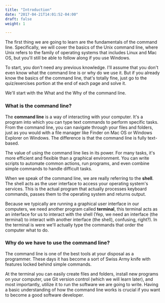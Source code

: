 ```yaml
---
title: "Introduction"
date: "2017-04-21T14:01:52-04:00"
draft: false
weight: 1

---
```


The first thing we are going to learn are the fundamentals of the command line. Specifically, we will cover the basics of the Unix command line, where Unix refers to the family of operating systems that includes Linux and Mac OS, but you'll still be able to follow along if you use Windows.

To start, you don't need any previous knowledge. I'll assume that you don't even know what the command line is or why do we use it. But if you already know the basics of the command line, that's totally fine, just go to the quiz/exercises portion at the end of each page and solve it.

We'll start with the <span class="underline">What</span> and the <span class="underline">Why</span> of the command line.

### What is the command line?

The **command line** is a way of interacting with your computer. It's a program into which you can type text commands to perform specific tasks. From the command line, you can navigate through your files and folders, just as you would with a file manager like Finder on Mac OS or Windows Explorer on Windows. The difference is that the command line is fully text-based.

The value of using the command line lies in its power. For many tasks, it's more efficient and flexible than a graphical environment. You can write scripts to automate common actions, run programs, and even combine simple commands to handle difficult tasks.

When we speak of the command line, we are really referring to the **shell**. The shell acts as the user interface to access your operating system's services. This is the actual program that actually processes keyboard commands, passes them to the operating system and returns output.

Because we typically are running a graphical user interface in our computers, we need another program called **terminal**, this terminal acts as an interface for us to interact with the shell (Yep, we need an interface (the terminal) to interact with another interface (the shell), confusing, right?). In the terminal is were we'll actually type the commands that order the computer what to do.

### Why do we have to use the command line?

The command line is one of the best tools at your disposal as a programmer. These days it has become a sort of Swiss Army knife with features locked behind simple commands.

At the terminal you can easily create files and folders, install new programs on your computer, use Git version control (which we will learn later), and most importantly, utilize it to run the software we are going to write. Having a basic understanding of how the command line works is crucial if you want to become a good software developer.
